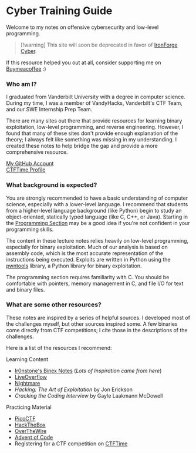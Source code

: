 # Cyber Training Guide

Welcome to my notes on offensive cybersecurity and low-level programming.

> [!warning] This site will soon be deprecated in favor of [IronForge Cyber](https://github.com/ironforgecyber).

If this resource helped you out at all, consider supporting me on [Buymeacoffee](https://buymeacoffee.com/cyberguide) :)

### Who am I?

I graduated from Vanderbilt University with a degree in computer science. During my time, I was a member of VandyHacks, Vanderbilt's CTF Team, and our SWE Internship Prep Team.

There are many sites out there that provide resources for learning binary exploitation, low-level programming, and reverse engineering. However, I found that many of these sites don't provide enough explanation of the theory; I always felt like something was missing in my understanding. I created these notes to help bridge the gap and provide a more comprehensive resource.

[My GitHub Account](https://github.com/heavycircle)\
[CTFTime Profile](https://ctftime.org/user/146369)

### What background is expected?

You are strongly recommended to have a basic understanding of computer science, especially with a lower-level language. I recommend that students from a higher-level language background (like Python) begin to study an object-oriented, statically typed language (like C, C++, or Java). Starting in the [Programming Section](programming/what-is-the-programming-section.md) may be a good idea if you're not confident in your programming skills.

The content in these lecture notes relies heavily on low-level programming, especially for binary exploitation. Much of our analysis is based on assembly code, which is the most accurate representation of the instructions being executed. Exploits are written in Python using the [pwntools](https://docs.pwntools.com/en/stable/) library, a Python library for binary exploitation.

The programming section requires familiarity with C. You should be comfortable with pointers, memory management in C, and file I/O for text and binary files.

### What are some other resources?

These notes are inspired by a series of helpful sources. I developed most of the challenges myself, but other sources inspired some. A few binaries come directly from CTF competitions; I cite those in the descriptions of the challenges.

Here is a list of the resources I recommend:

Learning Content

- [Ir0nstone's Binex Notes](https://ir0nstone.gitbook.io/notes/) (_Lots of Inspiration came from here_)
- [LiveOverflow](https://www.youtube.com/channel/UClcE-kVhqyiHCcjYwcpfj9w)
- [Nightmare](https://guyinatuxedo.github.io/)
- _Hacking: The Art of Exploitation_ by Jon Erickson
- _Cracking the Coding Interview_ by Gayle Laakmann McDowell

Practicing Material

- [PicoCTF](https://picoctf.com/)
- [HackTheBox](https://www.hackthebox.eu/)
- [OverTheWire](https://overthewire.org/wargames/)
- [Advent of Code](https://adventofcode.com/)
- Registering for a CTF competition on [CTFTime](https://ctftime.org/)

